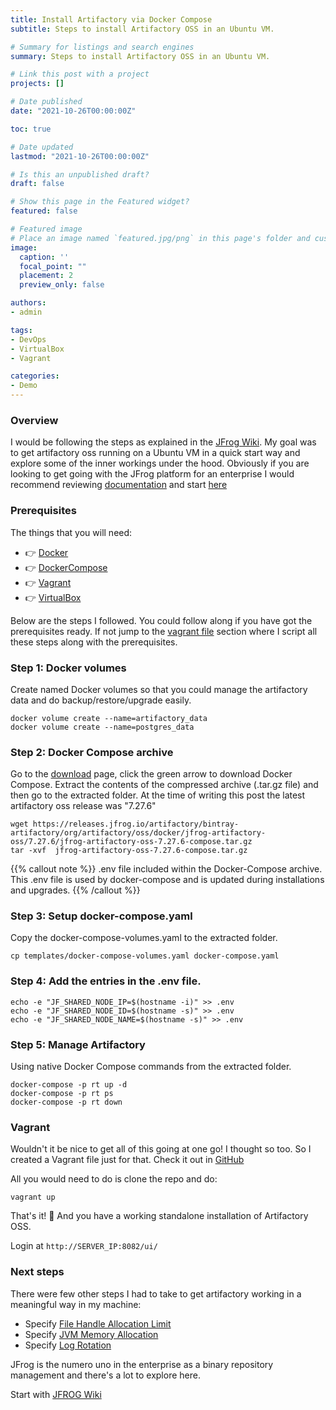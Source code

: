 ```yaml
---
title: Install Artifactory via Docker Compose
subtitle: Steps to install Artifactory OSS in an Ubuntu VM.

# Summary for listings and search engines
summary: Steps to install Artifactory OSS in an Ubuntu VM.

# Link this post with a project
projects: []

# Date published
date: "2021-10-26T00:00:00Z"

toc: true

# Date updated
lastmod: "2021-10-26T00:00:00Z"

# Is this an unpublished draft?
draft: false

# Show this page in the Featured widget?
featured: false

# Featured image
# Place an image named `featured.jpg/png` in this page's folder and customize its options here.
image:
  caption: ''
  focal_point: ""
  placement: 2
  preview_only: false

authors:
- admin

tags:
- DevOps
- VirtualBox
- Vagrant

categories:
- Demo
---
```


### Overview

I would be following the steps as explained in the [JFrog Wiki](https://www.jfrog.com/confluence/display/JFROG/Installing+Artifactory#InstallingArtifactory-docker_volumes).
My goal was to get artifactory oss running on a Ubuntu VM in a quick start way and explore some of the inner workings under the hood. Obviously if you are looking to get going with the JFrog platform for an enterprise I would recommend reviewing [documentation](https://www.jfrog.com/confluence/display/JFROG/Installing+the+JFrog+Platform) and start [here](https://jfrog.com/artifactory/)

### Prerequisites

The things that you will need:

- 👉 [Docker](https://docs.docker.com/engine/install/ubuntu/)
- 👉 [DockerCompose](https://docs.docker.com/compose/install/)
- 👉 [Vagrant](https://www.vagrantup.com/downloads)
- 👉 [VirtualBox](https://www.virtualbox.org/wiki/Downloads/)

Below are the steps I followed. You could follow along if you have got the prerequisites ready.
If not jump to the [vagrant file](/post/artifactory/#vagrant) section where I script all these steps along with the prerequisites.

### Step 1: Docker volumes

Create named Docker volumes so that you could manage the artifactory data and do backup/restore/upgrade easily.

```
docker volume create --name=artifactory_data
docker volume create --name=postgres_data
```

### Step 2: Docker Compose archive

Go to the [download](https://jfrog.com/open-source/) page, click the green arrow to download Docker Compose. Extract the contents of the compressed archive (.tar.gz file) and then go to the extracted folder. At the time of writing this post the latest artifactory oss release was "7.27.6"

```
wget https://releases.jfrog.io/artifactory/bintray-artifactory/org/artifactory/oss/docker/jfrog-artifactory-oss/7.27.6/jfrog-artifactory-oss-7.27.6-compose.tar.gz
tar -xvf  jfrog-artifactory-oss-7.27.6-compose.tar.gz
```

{{% callout note %}}
.env file included within the Docker-Compose archive. This .env file is used by docker-compose and is updated during installations and upgrades.
{{% /callout %}}

### Step 3: Setup docker-compose.yaml
Copy the docker-compose-volumes.yaml to the extracted folder.
```
cp templates/docker-compose-volumes.yaml docker-compose.yaml
```

### Step 4: Add the entries in the .env file.       

```
echo -e "JF_SHARED_NODE_IP=$(hostname -i)" >> .env
echo -e "JF_SHARED_NODE_ID=$(hostname -s)" >> .env
echo -e "JF_SHARED_NODE_NAME=$(hostname -s)" >> .env
```

### Step 5: Manage Artifactory

Using native Docker Compose commands from the extracted folder.

```
docker-compose -p rt up -d
docker-compose -p rt ps
docker-compose -p rt down
```

### Vagrant

Wouldn't it be nice to get all of this going at one go! I thought so too. So I created a Vagrant file just for that.
Check it out in [GitHub](https://github.com/avijitliberty/vagrant-virtualbox-docker-artifactory.git)

All you would need to do is clone the repo and do:
```
vagrant up
```

That's it! :dash: And you have a working standalone installation of Artifactory OSS.

Login at ```http://SERVER_IP:8082/ui/```

### Next steps

There were few other steps I had to take to get artifactory working in a meaningful way in my machine:

* Specify [File Handle Allocation Limit](https://www.jfrog.com/confluence/display/JFROG/System+Requirements#SystemRequirements-Xray-FileHandleAllocationLimit)
* Specify [JVM Memory Allocation](https://www.jfrog.com/confluence/display/JFROG/System+Requirements#SystemRequirements-Java)
* Specify [Log Rotation](https://www.jfrog.com/confluence/display/JFROG/Logging#Logging-ConsoleLog.1)

JFrog is the numero uno in the enterprise as a binary repository management and there's a lot to explore here.

Start with [JFROG Wiki](https://www.jfrog.com/confluence/display/JFROG/Get+Started)
